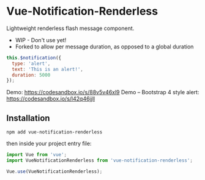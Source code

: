 # Vue-Notification-Renderless

Lightweight renderless flash message component.

- WIP - Don't use yet!
- Forked to allow per message duration, as opposed to a global duration

```javascript
this.$notification({
  type: 'alert',
  text: 'This is an alert!',
  duration: 5000
});
```

Demo: https://codesandbox.io/s/88v5v46xl9
Demo – Bootstrap 4 style alert: https://codesandbox.io/s/l42q46jjll

## Installation

`npm add vue-notification-renderless`

then inside your project entry file:

```javascript
import Vue from 'vue';
import VueNotificationRenderless from 'vue-notification-renderless';

Vue.use(VueNotificationRenderless);
```
